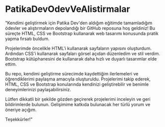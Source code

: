 # PatikaDevOdevVeAlistirmalar

"Kendimi geliştirmek için Patika Dev'den aldığım eğitimde tamamladığım ödevler ve alıştırmaların depolandığı bir GitHub reposuna hoş geldiniz! Bu süreçte HTML, CSS ve Bootstrap kullanarak web tasarımı konusunda pratik yapma fırsatı buldum.

Projelerimde öncelikle HTML'i kullanarak sayfaların yapısını oluşturdum. Ardından CSS'i kullanarak sayfaları görsel açıdan düzenledim ve stil verdim. Bootstrap kütüphanesini de kullanarak daha hızlı ve duyarlı tasarımlar elde ettim.

Bu repo, kendimi geliştirme sürecimde kaydettiğim ilerlemeleri ve öğrendiklerimi paylaşma amacıyla oluşturuldu. Projelerimi takip ederek, HTML, CSS ve Bootstrap konularında kendinizi geliştirebilir ve benimle deneyimlerinizi paylaşabilirsiniz.

Lütfen dikkatli bir şekilde gözden geçirerek projelerimi inceleyin ve geri bildirimlerde bulunun. Gelişimime katkıda bulunacak her türlü yorum ve öneriye açığım.

Teşekkürler!"







